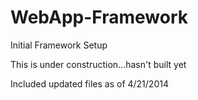 WebApp-Framework
======================

Initial Framework Setup

This is under construction...hasn't built yet

Included updated files as of 4/21/2014
